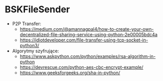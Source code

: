 # BSKFileSender
* P2P Transfer:
  * https://medium.com/@amannagpal4/how-to-create-your-own-decentralized-file-sharing-service-using-python-2e00005bdc4a
  * https://idiotdeveloper.com/file-transfer-using-tcp-socket-in-python3/
* Algorytmy szyfrujące:
  * https://www.askpython.com/python/examples/rsa-algorithm-in-python
  * https://devrescue.com/python-aes-cbc-encrypt-example/
  * https://www.geeksforgeeks.org/sha-in-python/
